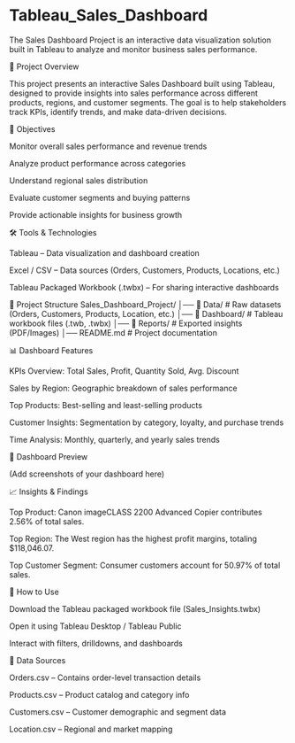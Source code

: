 # Tableau_Sales_Dashboard
The Sales Dashboard Project is an interactive data visualization solution built in Tableau to analyze and monitor business sales performance.  

📌 Project Overview

This project presents an interactive Sales Dashboard built using Tableau, designed to provide insights into sales performance across different products, regions, and customer segments. The goal is to help stakeholders track KPIs, identify trends, and make data-driven decisions.

🎯 Objectives

Monitor overall sales performance and revenue trends

Analyze product performance across categories

Understand regional sales distribution

Evaluate customer segments and buying patterns

Provide actionable insights for business growth

🛠️ Tools & Technologies

Tableau – Data visualization and dashboard creation

Excel / CSV – Data sources (Orders, Customers, Products, Locations, etc.)

Tableau Packaged Workbook (.twbx) – For sharing interactive dashboards

📂 Project Structure
Sales_Dashboard_Project/
│── 📁 Data/              # Raw datasets (Orders, Customers, Products, Location, etc.)
│── 📁 Dashboard/         # Tableau workbook files (.twb, .twbx)
│── 📁 Reports/           # Exported insights (PDF/Images)
│── README.md             # Project documentation

📊 Dashboard Features

KPIs Overview: Total Sales, Profit, Quantity Sold, Avg. Discount

Sales by Region: Geographic breakdown of sales performance

Top Products: Best-selling and least-selling products

Customer Insights: Segmentation by category, loyalty, and purchase trends

Time Analysis: Monthly, quarterly, and yearly sales trends

📸 Dashboard Preview

(Add screenshots of your dashboard here)

📈 Insights & Findings

Top Product: Canon imageCLASS 2200 Advanced Copier contributes 2.56% of total sales.

Top Region: The West region has the highest profit margins, totaling $118,046.07.

Top Customer Segment: Consumer customers account for 50.97% of total sales.

🚀 How to Use

Download the Tableau packaged workbook file (Sales_Insights.twbx)

Open it using Tableau Desktop / Tableau Public

Interact with filters, drilldowns, and dashboards

📁 Data Sources

Orders.csv – Contains order-level transaction details

Products.csv – Product catalog and category info

Customers.csv – Customer demographic and segment data

Location.csv – Regional and market mapping
